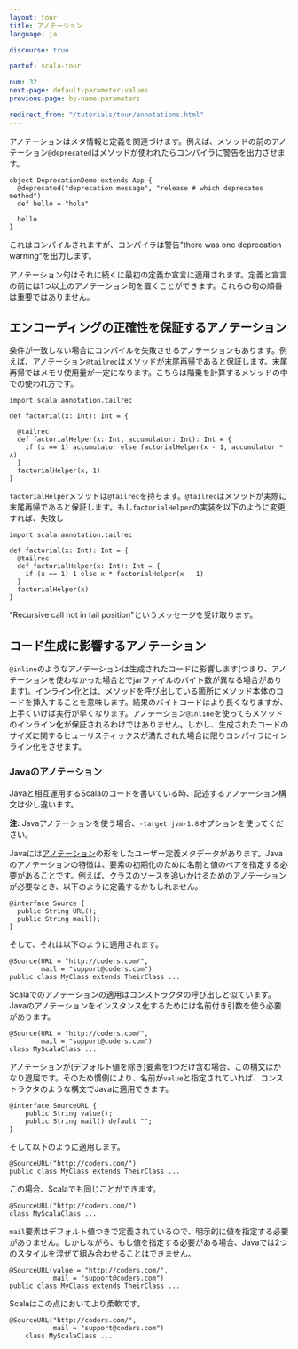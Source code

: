 ```yaml
---
layout: tour
title: アノテーション
language: ja

discourse: true

partof: scala-tour

num: 32
next-page: default-parameter-values
previous-page: by-name-parameters

redirect_from: "/tutorials/tour/annotations.html"
---
```


アノテーションはメタ情報と定義を関連づけます。例えば、メソッドの前のアノテーション`@deprecated`はメソッドが使われたらコンパイラに警告を出力させます。
```
object DeprecationDemo extends App {
  @deprecated("deprecation message", "release # which deprecates method")
  def hello = "hola"

  hello  
}
```
これはコンパイルされますが、コンパイラは警告"there was one deprecation warning"を出力します。

アノテーション句はそれに続くに最初の定義か宣言に適用されます。定義と宣言の前には1つ以上のアノテーション句を置くことができます。これらの句の順番は重要ではありません。


## エンコーディングの正確性を保証するアノテーション
条件が一致しない場合にコンパイルを失敗させるアノテーションもあります。例えば、アノテーション`@tailrec`はメソッドが[末尾再帰](https://en.wikipedia.org/wiki/Tail_call)であると保証します。末尾再帰ではメモリ使用量が一定になります。こちらは階乗を計算するメソッドの中での使われ方です。
```tut
import scala.annotation.tailrec

def factorial(x: Int): Int = {

  @tailrec
  def factorialHelper(x: Int, accumulator: Int): Int = {
    if (x == 1) accumulator else factorialHelper(x - 1, accumulator * x)
  }
  factorialHelper(x, 1)
}
```
`factorialHelper`メソッドは`@tailrec`を持ちます。`@tailrec`はメソッドが実際に末尾再帰であると保証します。もし`factorialHelper`の実装を以下のように変更すれば、失敗し
```
import scala.annotation.tailrec

def factorial(x: Int): Int = {
  @tailrec
  def factorialHelper(x: Int): Int = {
    if (x == 1) 1 else x * factorialHelper(x - 1)
  }
  factorialHelper(x)
}
```
"Recursive call not in tail position"というメッセージを受け取ります。


## コード生成に影響するアノテーション
`@inline`のようなアノテーションは生成されたコードに影響します(つまり、アノテーションを使わなかった場合とでjarファイルのバイト数が異なる場合があります)。インライン化とは、メソッドを呼び出している箇所にメソッド本体のコードを挿入することを意味します。結果のバイトコードはより長くなりますが、上手くいけば実行が早くなります。アノテーション`@inline`を使ってもメソッドのインライン化が保証されるわけではありません。しかし、生成されたコードのサイズに関するヒューリスティックスが満たされた場合に限りコンパイラにインライン化をさせます。

### Javaのアノテーション ###
Javaと相互運用するScalaのコードを書いている時、記述するアノテーション構文は少し違います。

**注:** Javaアノテーションを使う場合、`-target:jvm-1.8`オプションを使ってください。

Javaには[アノテーション](https://docs.oracle.com/javase/tutorial/java/annotations/)の形をしたユーザー定義メタデータがあります。Javaのアノテーションの特徴は、要素の初期化のために名前と値のペアを指定する必要があることです。例えば、クラスのソースを追いかけるためのアノテーションが必要なとき、以下のように定義するかもしれません。

```
@interface Source {
  public String URL();
  public String mail();
}
```

そして、それは以下のように適用されます。

```
@Source(URL = "http://coders.com/",
        mail = "support@coders.com")
public class MyClass extends TheirClass ...
```

Scalaでのアノテーションの適用はコンストラクタの呼び出しと似ています。Javaのアノテーションをインスタンス化するためには名前付き引数を使う必要があります。

```
@Source(URL = "http://coders.com/",
        mail = "support@coders.com")
class MyScalaClass ...
```

アノテーションが(デフォルト値を除き)要素を1つだけ含む場合、この構文はかなり退屈です。そのため慣例により、名前が`value`と指定されていれば、コンストラクタのような構文でJavaに適用できます。

```
@interface SourceURL {
    public String value();
    public String mail() default "";
}
```

そして以下のように適用します。

```
@SourceURL("http://coders.com/")
public class MyClass extends TheirClass ...
```

この場合、Scalaでも同じことができます。

```
@SourceURL("http://coders.com/")
class MyScalaClass ...
```

`mail`要素はデフォルト値つきで定義されているので、明示的に値を指定する必要がありません。しかしながら、もし値を指定する必要がある場合、Javaでは2つのスタイルを混ぜて組み合わせることはできません。

```
@SourceURL(value = "http://coders.com/",
           mail = "support@coders.com")
public class MyClass extends TheirClass ...
```

Scalaはこの点においてより柔軟です。

```
@SourceURL("http://coders.com/",
           mail = "support@coders.com")
    class MyScalaClass ...
```
